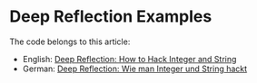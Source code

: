 # Deep Reflection Examples

The code belongs to this article:
* English: [Deep Reflection: How to Hack Integer and String](https://www.happycoders.eu/java/deep-reflection-how-to-hack-integer-and-string/)
* German: [Deep Reflection: Wie man Integer und String hackt](https://www.happycoders.eu/de/java/deep-reflection-integer-string-modifizieren/)
